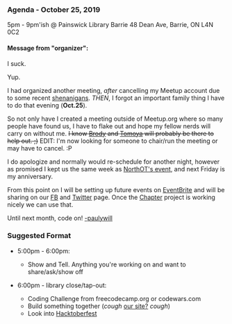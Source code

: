 ### Agenda - October 25, 2019 
5pm - 9pm'ish 
@ Painswick Library Barrie
48 Dean Ave, Barrie, ON L4N 0C2

#### Message from "organizer":

I suck.

Yup.

I had organized another meeting, *after* cancelling my Meetup account due to some recent [shenanigans](https://www.freecodecamp.org/news/the-wework-meetup-debacle-and-a-new-chapter/). _THEN_, I forgot an important family thing I have to do that evening (**Oct.25**).

So not only have I created a meeting outside of Meetup.org where so many people have found us, I have to flake out and hope my fellow nerds will carry on without me. ~~I know [Brody](https://github.com/bjh) and [Tomoya](https://github.com/tomoyakuroda) will probably be there to help out. ;)~~ 
EDIT: I'm now looking for someone to chair/run the meeting or may have to cancel. :P

I do apologize and normally would re-schedule for another night, however as promised I kept us the same week as [NorthOT's event](https://www.eventbrite.ca/e/northot-barries-largest-tech-meetup-tickets-68883340927), and next Friday is my anniversary.

From this point on I will be setting up future events on [EventBrite](https://www.eventbrite.ca/d/canada--barrie/freecodecamp/) and will be sharing on our [FB](https://www.facebook.com/groups/free.code.camp.Barrie.Ontario/) and [Twitter](https://twitter.com/fcc_barrie) page. Once the [Chapter](https://github.com/freeCodeCamp/chapter) project is working nicely we can use that.

Until next month, code on!
[-paulywill](https://github.com/paulywill)






### Suggested Format

* 5:00pm - 6:00pm:
    * Show and Tell. Anything you're working on and want to share/ask/show off 

    
* 6:00pm - library close/tap-out:
    * Coding Challenge from freecodecamp.org or codewars.com
    * Build something together (_cough_ [our site?](https://github.com/freecodecampBarrie/site) _cough_)
    * Look into [Hacktoberfest](https://hacktoberfest.digitalocean.com/)



